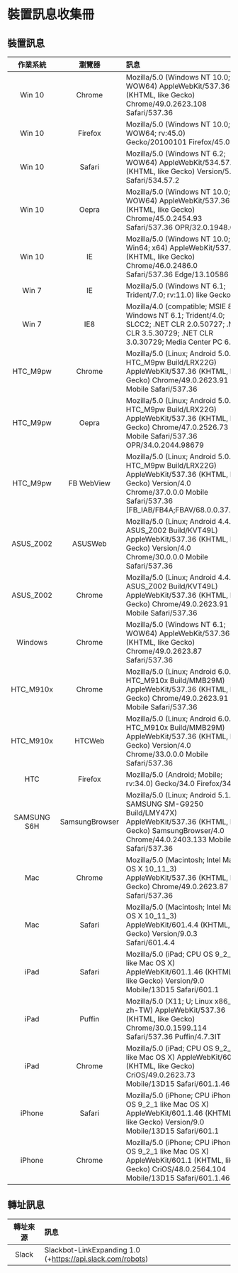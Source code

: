 裝置訊息收集冊
=======


## 裝置訊息


 作業系統   | 瀏覽器         | 訊息
:--------:  |:------:        |:----
Win 10      | Chrome         | Mozilla/5.0 (Windows NT 10.0; WOW64) AppleWebKit/537.36 (KHTML, like Gecko) Chrome/49.0.2623.108 Safari/537.36
Win 10      | Firefox        | Mozilla/5.0 (Windows NT 10.0; WOW64; rv:45.0) Gecko/20100101 Firefox/45.0
Win 10      | Safari         | Mozilla/5.0 (Windows NT 6.2; WOW64) AppleWebKit/534.57.2 (KHTML, like Gecko) Version/5.1.7 Safari/534.57.2
Win 10      | Oepra          | Mozilla/5.0 (Windows NT 10.0; WOW64) AppleWebKit/537.36 (KHTML, like Gecko) Chrome/45.0.2454.93 Safari/537.36 OPR/32.0.1948.69
Win 10      | IE             | Mozilla/5.0 (Windows NT 10.0; Win64; x64) AppleWebKit/537.36 (KHTML, like Gecko) Chrome/46.0.2486.0 Safari/537.36 Edge/13.10586
Win 7       | IE             | Mozilla/5.0 (Windows NT 6.1; Trident/7.0; rv:11.0) like Gecko
Win 7       | IE8            | Mozilla/4.0 (compatible; MSIE 8.0; Windows NT 6.1; Trident/4.0; SLCC2; .NET CLR 2.0.50727; .NET CLR 3.5.30729; .NET CLR 3.0.30729; Media Center PC 6.0)
HTC_M9pw    | Chrome         | Mozilla/5.0 (Linux; Android 5.0.2; HTC_M9pw Build/LRX22G) AppleWebKit/537.36 (KHTML, like Gecko) Chrome/49.0.2623.91 Mobile Safari/537.36
HTC_M9pw    | Oepra          | Mozilla/5.0 (Linux; Android 5.0.2; HTC_M9pw Build/LRX22G) AppleWebKit/537.36 (KHTML, like Gecko) Chrome/47.0.2526.73 Mobile Safari/537.36 OPR/34.0.2044.98679
HTC_M9pw    | FB WebView     | Mozilla/5.0 (Linux; Android 5.0.2; HTC_M9pw Build/LRX22G) AppleWebKit/537.36 (KHTML, like Gecko) Version/4.0 Chrome/37.0.0.0 Mobile Safari/537.36 [FB_IAB/FB4A;FBAV/68.0.0.37.59;]
ASUS_Z002   | ASUSWeb        | Mozilla/5.0 (Linux; Android 4.4.2; ASUS_Z002 Build/KVT49L) AppleWebKit/537.36 (KHTML, like Gecko) Version/4.0 Chrome/30.0.0.0 Mobile Safari/537.36
ASUS_Z002   | Chrome         | Mozilla/5.0 (Linux; Android 4.4.2; ASUS_Z002 Build/KVT49L) AppleWebKit/537.36 (KHTML, like Gecko) Chrome/49.0.2623.91 Mobile Safari/537.36
Windows     | Chrome         | Mozilla/5.0 (Windows NT 6.1; WOW64) AppleWebKit/537.36 (KHTML, like Gecko) Chrome/49.0.2623.87 Safari/537.36
HTC_M910x   | Chrome         | Mozilla/5.0 (Linux; Android 6.0.1; HTC_M910x Build/MMB29M) AppleWebKit/537.36 (KHTML, like Gecko) Chrome/49.0.2623.91 Mobile Safari/537.36
HTC_M910x   | HTCWeb         | Mozilla/5.0 (Linux; Android 6.0.1; HTC_M910x Build/MMB29M) AppleWebKit/537.36 (KHTML, like Gecko) Version/4.0 Chrome/33.0.0.0 Mobile Safari/537.36
HTC         | Firefox        | Mozilla/5.0 (Android; Mobile; rv:34.0) Gecko/34.0 Firefox/34.0
SAMSUNG S6H | SamsungBrowser | Mozilla/5.0 (Linux; Android 5.1.1; SAMSUNG SM-G9250 Build/LMY47X) AppleWebKit/537.36 (KHTML, like Gecko) SamsungBrowser/4.0 Chrome/44.0.2403.133 Mobile Safari/537.36
Mac         | Chrome         | Mozilla/5.0 (Macintosh; Intel Mac OS X 10_11_3) AppleWebKit/537.36 (KHTML, like Gecko) Chrome/49.0.2623.87 Safari/537.36
Mac         | Safari         | Mozilla/5.0 (Macintosh; Intel Mac OS X 10_11_3) AppleWebKit/601.4.4 (KHTML, like Gecko) Version/9.0.3 Safari/601.4.4
iPad        | Safari         | Mozilla/5.0 (iPad; CPU OS 9_2_1 like Mac OS X) AppleWebKit/601.1.46 (KHTML, like Gecko) Version/9.0 Mobile/13D15 Safari/601.1
iPad        | Puffin         | Mozilla/5.0 (X11; U; Linux x86_64; zh-TW) AppleWebKit/537.36 (KHTML, like Gecko)  Chrome/30.0.1599.114 Safari/537.36 Puffin/4.7.3IT
iPad        | Chrome         | Mozilla/5.0 (iPad; CPU OS 9_2_1 like Mac OS X) AppleWebKit/601.1 (KHTML, like Gecko) CriOS/49.0.2623.73 Mobile/13D15 Safari/601.1.46
iPhone      | Safari         | Mozilla/5.0 (iPhone; CPU iPhone OS 9_2_1 like Mac OS X) AppleWebKit/601.1.46 (KHTML, like Gecko) Version/9.0 Mobile/13D15 Safari/601.1
iPhone      | Chrome         | Mozilla/5.0 (iPhone; CPU iPhone OS 9_2_1 like Mac OS X) AppleWebKit/601.1 (KHTML, like Gecko) CriOS/48.0.2564.104 Mobile/13D15 Safari/601.1.46



## 轉址訊息


 轉址來源 | 訊息
:--------:|:----
Slack     | Slackbot-LinkExpanding 1.0 (+https://api.slack.com/robots)

